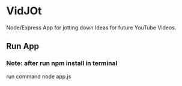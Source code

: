 # VidJOt
Node/Express App for jotting down Ideas for future YouTube Videos.
## Run App

### Note: after run npm install in terminal

run command 
node app.js